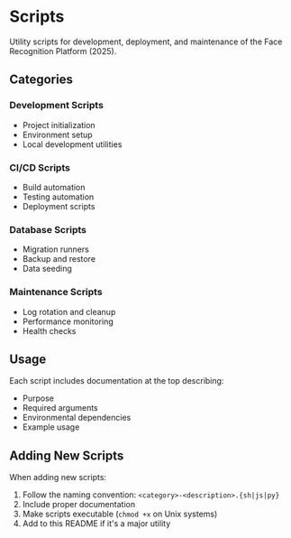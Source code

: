# Scripts

Utility scripts for development, deployment, and maintenance of the Face Recognition Platform (2025).

## Categories

### Development Scripts

- Project initialization
- Environment setup
- Local development utilities

### CI/CD Scripts

- Build automation
- Testing automation
- Deployment scripts

### Database Scripts

- Migration runners
- Backup and restore
- Data seeding

### Maintenance Scripts

- Log rotation and cleanup
- Performance monitoring
- Health checks

## Usage

Each script includes documentation at the top describing:

- Purpose
- Required arguments
- Environmental dependencies
- Example usage

## Adding New Scripts

When adding new scripts:

1. Follow the naming convention: `<category>-<description>.{sh|js|py}`
2. Include proper documentation
3. Make scripts executable (`chmod +x` on Unix systems)
4. Add to this README if it's a major utility
